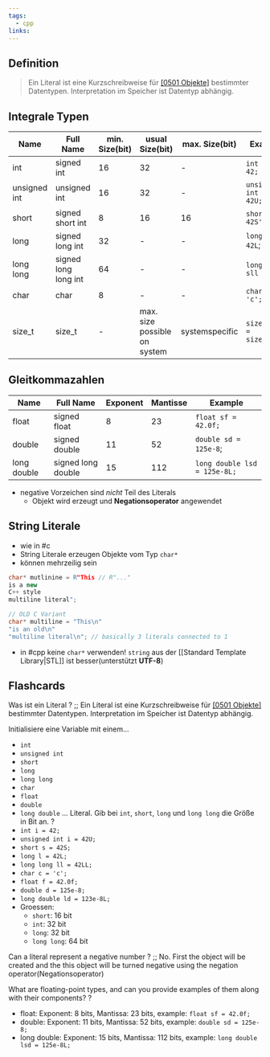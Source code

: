 ```yaml
---
tags:
  - cpp
links:
---
```

## Definition

>Ein Literal ist eine Kurzschreibweise für [[0501 Objekte]](Werte) bestimmter Datentypen. Interpretation im Speicher ist Datentyp abhängig.
## Integrale Typen
| Name         | Full Name            | min. Size(bit) | usual Size(bit)              | max. Size(bit) | Example                   |
| ------------ | -------------------- | -------------- | ---------------------------- | -------------- | ------------------------- |
| int          | signed int           | 16             | 32                           | -              | `int i = 42;`             |
| unsigned int | unsigned int         | 16             | 32                           | -              | `unsigned int ui = 42U;`  |
| short        | signed short int     | 8              | 16                           | 16             | `short ss = 42S'`         |
| long         | signed long int      | 32             | -                            | -              | `long sl = 42L`;          |
| long long    | signed long long int | 64             | -                            | -              | `long long sll 42LL;`     |
| char         | char                 | 8              | -                            | -              | `char c = 'c';`           |
| size_t       | size_t               | -              | max. size possible on system | systemspecific | `size_t big = sizeof(x);` |

## Gleitkommazahlen
| Name        | Full Name          | Exponent | Mantisse | Example                      |
| ----------- | ------------------ | -------- | -------- | ---------------------------- |
| float       | signed float       | 8        | 23       | `float sf = 42.0f;`          |
| double      | signed double      | 11       | 52       | `double sd = 125e-8`;        |
| long double | signed long double | 15       | 112      | `long double lsd = 125e-8L;` |

- negative Vorzeichen sind *nicht* Teil des Literals
  - Objekt wird erzeugt und **Negationsoperator** angewendet

## String Literale
- wie in #c 
- String Literale erzeugen Objekte vom Typ `char*`
- können mehrzeilig sein
```cpp
char* mutlinine = R"This // R"..."
is a new
C++ style
multiline literal";

// OLD C Variant
char* multiline = "This\n"
"is an old\n"
"multiline literal\n"; // basically 3 literals connected to 1
```
- in #cpp keine `char*` verwenden! `string` aus der  [[Standard Template Library|STL]] ist besser(unterstützt **UTF-8**)
## Flashcards

Was ist ein Literal ? ;; Ein Literal ist eine Kurzschreibweise für [[0501 Objekte]](Werte) bestimmter Datentypen. Interpretation im Speicher ist Datentyp abhängig.
<!--SR:!2024-05-16,13,290-->

Initialisiere eine Variable mit einem...
- `int`
- `unsigned int`
- `short`
- `long`
- `long long`
- `char`
- `float`
- `double`
- `long double`
... Literal. Gib bei `int`, `short`, `long` und `long long` die Größe in Bit an.
?
- `int i = 42;`
- `unsigned int i = 42U;`
- `short s = 42S;`
- `long l = 42L;`
- `long long ll = 42LL;`
- `char c = 'c';`
- `float f = 42.0f;`
- `double d = 125e-8;`
- `long double ld = 123e-8L;`
- Groessen:
	- `short`: 16 bit
	- `int`: 32 bit
	- `long`: 32 bit
	- `long long`: 64 bit
<!--SR:!2024-05-16,13,290-->

Can a literal represent a negative number ? ;; No. First the object will be created and the this object will be turned negative using the negation operator(Negationsoperator)
<!--SR:!2024-05-16,13,294-->

What are floating-point types, and can you provide examples of them along with their components?
?
- float: Exponent: 8 bits, Mantissa: 23 bits, example: `float sf = 42.0f;`
- double: Exponent: 11 bits, Mantissa: 52 bits, example: `double sd = 125e-8;`
- long double: Exponent: 15 bits, Mantissa: 112 bits, example: `long double lsd = 125e-8L;`
<!--SR:!2024-05-15,6,274-->